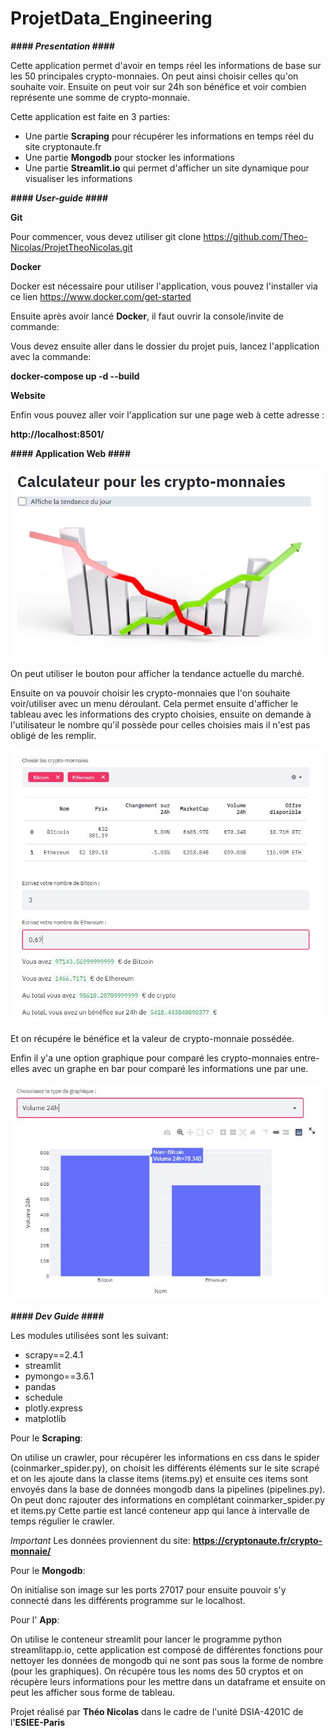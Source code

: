 # ProjetData_Engineering

***#### Presentation ####***

Cette application permet d'avoir en temps réel les informations de base sur les 50 principales crypto-monnaies. On peut ainsi choisir celles qu'on souhaite voir. Ensuite on peut voir sur 24h son bénéfice et voir combien représente une somme de crypto-monnaie.

Cette application est faite en 3 parties:
- Une partie **Scraping** pour récupérer les informations en temps réel du site cryptonaute.fr
- Une partie **Mongodb** pour stocker les informations
- Une partie **Streamlit.io** qui permet d'afficher un site dynamique pour visualiser les informations

***#### User-guide ####***

**Git**

Pour commencer, vous devez utiliser 
git clone https://github.com/Theo-Nicolas/ProjetTheoNicolas.git


**Docker**

Docker est nécessaire pour utiliser l'application,
vous pouvez l'installer via ce lien https://www.docker.com/get-started

Ensuite après avoir lancé **Docker**, il faut ouvrir la console/invite de commande:

Vous devez ensuite aller dans le dossier du projet puis,
lancez l'application avec la commande:

**docker-compose up -d --build**

**Website**

Enfin vous pouvez aller voir l'application sur une page web à cette adresse :

**http://localhost:8501/**



**#### Application Web ####**

<img src="/Image/Avant.JPG" alt="Avant"/>

On peut utiliser le bouton pour afficher la tendance actuelle du marché.

Ensuite on va pouvoir choisir les crypto-monnaies que l'on souhaite voir/utiliser avec un menu déroulant.
Cela permet ensuite d'afficher le tableau avec les informations des crypto choisies, ensuite on demande
à l'utilisateur le nombre qu'il possède pour celles choisies mais il n'est pas obligé de les remplir.

<img src="/Image/Calculateur.JPG" alt="calculateur"/>

Et on récupére le bénéfice et la valeur de crypto-monnaie possédée.

Enfin il y'a une option graphique pour comparé les crypto-monnaies entre-elles avec un graphe en bar pour comparé 
les informations une par une.

<img src="/Image/Graphique.JPG" alt="Graphique"/>


***#### Dev Guide ####***


Les modules utilisées sont les suivant:
- scrapy==2.4.1
- streamlit
- pymongo==3.6.1
- pandas
- schedule
- plotly.express
- matplotlib

Pour le **Scraping**:

On utilise un crawler, pour récupérer les informations en css dans le spider (coinmarker_spider.py), on choisit les différents 
éléments sur le site scrapé et on les ajoute dans la classe items (items.py) et ensuite ces items sont envoyés dans la base de données mongodb
dans la pipelines (pipelines.py).
On peut donc rajouter des informations en complétant coinmarker_spider.py et items.py
Cette partie est lancé conteneur app qui lance à intervalle de temps régulier le crawler.

*Important* Les données proviennent du site: **https://cryptonaute.fr/crypto-monnaie/**

Pour le **Mongodb**:

On initialise son image sur les ports 27017 pour ensuite pouvoir s'y connecté dans les différents programme sur le localhost.

Pour l' **App**:

On utilise le conteneur streamlit pour lancer le programme python streamlitapp.io, cette application est composé de différentes
fonctions pour nettoyer les données de mongodb qui ne sont pas sous la forme de nombre (pour les graphiques).
On récupére tous les noms des 50 cryptos et on récupère leurs informations pour les mettre dans un dataframe et ensuite on peut
les afficher sous forme de tableau.




Projet réalisé par **Théo Nicolas** dans le cadre de l'unité DSIA-4201C de l'****ESIEE-Paris****
